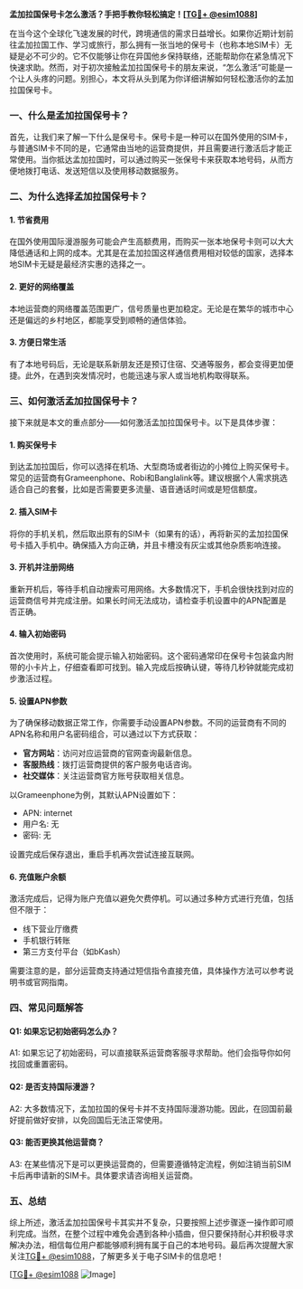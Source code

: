 **孟加拉国保号卡怎么激活？手把手教你轻松搞定！[[TG💪+ @esim1088](https://t.me/s/esim1088)]**

在当今这个全球化飞速发展的时代，跨境通信的需求日益增长。如果你近期计划前往孟加拉国工作、学习或旅行，那么拥有一张当地的保号卡（也称本地SIM卡）无疑是必不可少的。它不仅能够让你在异国他乡保持联络，还能帮助你在紧急情况下快速求助。然而，对于初次接触孟加拉国保号卡的朋友来说，“怎么激活”可能是一个让人头疼的问题。别担心，本文将从头到尾为你详细讲解如何轻松激活你的孟加拉国保号卡。

### 一、什么是孟加拉国保号卡？

首先，让我们来了解一下什么是保号卡。保号卡是一种可以在国外使用的SIM卡，与普通SIM卡不同的是，它通常由当地的运营商提供，并且需要进行激活后才能正常使用。当你抵达孟加拉国时，可以通过购买一张保号卡来获取本地号码，从而方便地拨打电话、发送短信以及使用移动数据服务。

### 二、为什么选择孟加拉国保号卡？

#### 1. 节省费用

在国外使用国际漫游服务可能会产生高额费用，而购买一张本地保号卡则可以大大降低通话和上网的成本。尤其是在孟加拉国这样通信费用相对较低的国家，选择本地SIM卡无疑是最经济实惠的选择之一。

#### 2. 更好的网络覆盖

本地运营商的网络覆盖范围更广，信号质量也更加稳定。无论是在繁华的城市中心还是偏远的乡村地区，都能享受到顺畅的通信体验。

#### 3. 方便日常生活

有了本地号码后，无论是联系新朋友还是预订住宿、交通等服务，都会变得更加便捷。此外，在遇到突发情况时，也能迅速与家人或当地机构取得联系。

### 三、如何激活孟加拉国保号卡？

接下来就是本文的重点部分——如何激活孟加拉国保号卡。以下是具体步骤：

#### 1. 购买保号卡

到达孟加拉国后，你可以选择在机场、大型商场或者街边的小摊位上购买保号卡。常见的运营商有Grameenphone、Robi和Banglalink等。建议根据个人需求挑选适合自己的套餐，比如是否需要更多流量、语音通话时间或是短信额度。

#### 2. 插入SIM卡

将你的手机关机，然后取出原有的SIM卡（如果有的话），再将新买的孟加拉国保号卡插入手机中。确保插入方向正确，并且卡槽没有灰尘或其他杂质影响连接。

#### 3. 开机并注册网络

重新开机后，等待手机自动搜索可用网络。大多数情况下，手机会很快找到对应的运营商信号并完成注册。如果长时间无法成功，请检查手机设置中的APN配置是否正确。

#### 4. 输入初始密码

首次使用时，系统可能会提示输入初始密码。这个密码通常印在保号卡包装盒内附带的小卡片上，仔细查看即可找到。输入完成后按确认键，等待几秒钟就能完成初步激活过程。

#### 5. 设置APN参数

为了确保移动数据正常工作，你需要手动设置APN参数。不同的运营商有不同的APN名称和用户名密码组合，可以通过以下方式获取：
- **官方网站**：访问对应运营商的官网查询最新信息。
- **客服热线**：拨打运营商提供的客户服务电话咨询。
- **社交媒体**：关注运营商官方账号获取相关信息。

以Grameenphone为例，其默认APN设置如下：
- APN: internet
- 用户名: 无
- 密码: 无

设置完成后保存退出，重启手机再次尝试连接互联网。

#### 6. 充值账户余额

激活完成后，记得为账户充值以避免欠费停机。可以通过多种方式进行充值，包括但不限于：
- 线下营业厅缴费
- 手机银行转账
- 第三方支付平台（如bKash）

需要注意的是，部分运营商支持通过短信指令直接充值，具体操作方法可以参考说明书或官网指南。

### 四、常见问题解答

#### Q1: 如果忘记初始密码怎么办？
A1: 如果忘记了初始密码，可以直接联系运营商客服寻求帮助。他们会指导你如何找回或重置密码。

#### Q2: 是否支持国际漫游？
A2: 大多数情况下，孟加拉国的保号卡并不支持国际漫游功能。因此，在回国前最好提前做好安排，以免回国后无法正常使用。

#### Q3: 能否更换其他运营商？
A3: 在某些情况下是可以更换运营商的，但需要遵循特定流程，例如注销当前SIM卡后再申请新的SIM卡。具体要求请咨询相关运营商。

### 五、总结

综上所述，激活孟加拉国保号卡其实并不复杂，只要按照上述步骤逐一操作即可顺利完成。当然，在整个过程中难免会遇到各种小插曲，但只要保持耐心并积极寻求解决办法，相信每位用户都能够顺利拥有属于自己的本地号码。最后再次提醒大家关注[TG💪+ @esim1088](https://t.me/s/esim1088)，了解更多关于电子SIM卡的信息吧！

[[TG💪+ @esim1088](https://t.me/s/esim1088) ![Image](https://i.postimg.cc/4NQfJmqS/Snipaste-2025-05-13-00-14-12.png)]